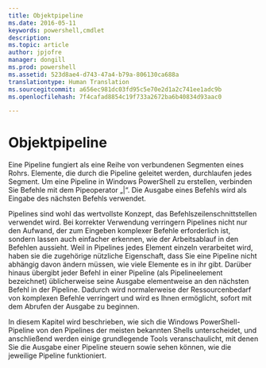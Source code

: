 ```yaml
---
title: Objektpipeline
ms.date: 2016-05-11
keywords: powershell,cmdlet
description: 
ms.topic: article
author: jpjofre
manager: dongill
ms.prod: powershell
ms.assetid: 523d8ae4-d743-47a4-b79a-806130ca688a
translationtype: Human Translation
ms.sourcegitcommit: a656ec981dc03fd95c5e70e2d1a2c741ee1adc9b
ms.openlocfilehash: 7f4cafad8854c19f733a2672ba6b40834d93aac0

---
```


# Objektpipeline
Eine Pipeline fungiert als eine Reihe von verbundenen Segmenten eines Rohrs. Elemente, die durch die Pipeline geleitet werden, durchlaufen jedes Segment. Um eine Pipeline in Windows PowerShell zu erstellen, verbinden Sie Befehle mit dem Pipeoperator „|“. Die Ausgabe eines Befehls wird als Eingabe des nächsten Befehls verwendet.

Pipelines sind wohl das wertvollste Konzept, das Befehlszeilenschnittstellen verwendet wird. Bei korrekter Verwendung verringern Pipelines nicht nur den Aufwand, der zum Eingeben komplexer Befehle erforderlich ist, sondern lassen auch einfacher erkennen, wie der Arbeitsablauf in den Befehlen aussieht. Weil in Pipelines jedes Element einzeln verarbeitet wird, haben sie die zugehörige nützliche Eigenschaft, dass Sie eine Pipeline nicht abhängig davon ändern müssen, wie viele Elemente es in ihr gibt. Darüber hinaus übergibt jeder Befehl in einer Pipeline (als Pipelineelement bezeichnet) üblicherweise seine Ausgabe elementweise an den nächsten Befehl in der Pipeline. Dadurch wird normalerweise der Ressourcenbedarf von komplexen Befehle verringert und wird es Ihnen ermöglicht, sofort mit dem Abrufen der Ausgabe zu beginnen.

In diesem Kapitel wird beschrieben, wie sich die Windows PowerShell-Pipeline von den Pipelines der meisten bekannten Shells unterscheidet, und anschließend werden einige grundlegende Tools veranschaulicht, mit denen Sie die Ausgabe einer Pipeline steuern sowie sehen können, wie die jeweilige Pipeline funktioniert.




<!--HONumber=Oct16_HO1-->


